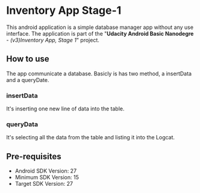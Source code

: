 # Inventory App Stage-1

This android application is a simple database manager app without any use interface. The application is part of the "**Udacity Android Basic Nanodegre** - _(v3)Inventory App, Stage 1_" project.

## How to use

The app communicate a database. Basicly is has two method, a insertData and a queryDate. 

### insertData

It's inserting one new line of data into the table.

### queryData

It's selecting all the data from the table and listing it into the Logcat.

## Pre-requisites

* Android SDK Version: 27
* Minimum SDK Version: 15
* Target SDK Version: 27
